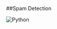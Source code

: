 ##Spam Detection

![Python](https://img.shields.io/badge/python-3670A0?style=for-the-badge&logo=python&logoColor=ffdd54)
